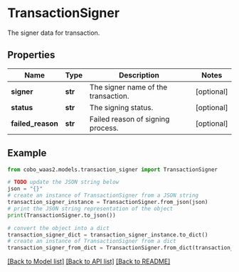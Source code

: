 # TransactionSigner

The signer data for transaction.

## Properties

Name | Type | Description | Notes
------------ | ------------- | ------------- | -------------
**signer** | **str** | The signer name of the transaction. | [optional] 
**status** | **str** | The signing status. | [optional] 
**failed_reason** | **str** | Failed reason of signing process. | [optional] 

## Example

```python
from cobo_waas2.models.transaction_signer import TransactionSigner

# TODO update the JSON string below
json = "{}"
# create an instance of TransactionSigner from a JSON string
transaction_signer_instance = TransactionSigner.from_json(json)
# print the JSON string representation of the object
print(TransactionSigner.to_json())

# convert the object into a dict
transaction_signer_dict = transaction_signer_instance.to_dict()
# create an instance of TransactionSigner from a dict
transaction_signer_from_dict = TransactionSigner.from_dict(transaction_signer_dict)
```
[[Back to Model list]](../README.md#documentation-for-models) [[Back to API list]](../README.md#documentation-for-api-endpoints) [[Back to README]](../README.md)



